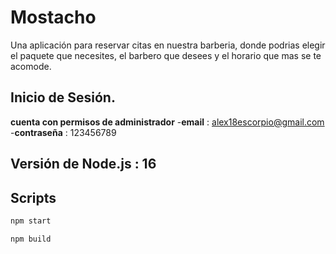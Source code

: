 # Mostacho

Una aplicación para reservar citas en nuestra barberia, donde podrias elegir el paquete que necesites, el barbero que desees y el horario que mas se te acomode.

## Inicio de Sesión. 
**cuenta con permisos de administrador**
-**email** : alex18escorpio@gmail.com
-**contraseña** : 123456789

## Versión de Node.js : 16

## Scripts
```sh
npm start
```
```sh
npm build
```
